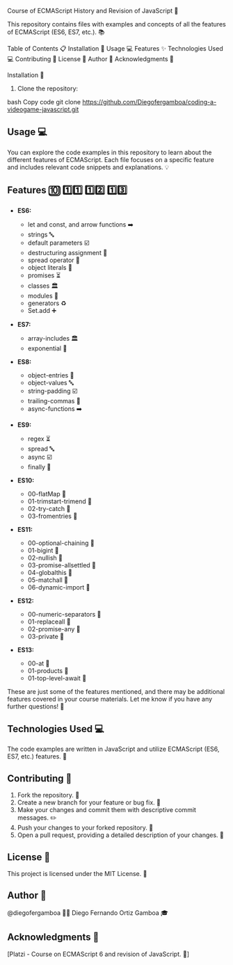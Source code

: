 Course of ECMAScript History and Revision of JavaScript :rocket:

This repository contains files with examples and concepts of all the features of ECMAScript (ES6, ES7, etc.). :books:

Table of Contents :clipboard:
Installation :wrench:
Usage :computer:
Features :sparkles:
Technologies Used :computer:
Contributing :raising_hand:
License :page_with_curl:
Author :bust_in_silhouette:
Acknowledgments :pray:


Installation :wrench:
1. Clone the repository:

bash
Copy code
git clone https://github.com/Diegofergamboa/coding-a-videogame-javascript.git

## Usage :computer:

You can explore the code examples in this repository to learn about the different features of ECMAScript. Each file focuses on a specific feature and includes relevant code snippets and explanations. :bulb:

## Features :keycap_ten: :one::one: :one::two: :one::three:

- **ES6:**
  - let and const, and arrow functions :arrow_right:
  - strings :abc:
  - default parameters :ballot_box_with_check:
  - destructuring assignment :open_file_folder:
  - spread operator :star2:
  - object literals :file_folder:
  - promises :hourglass_flowing_sand:
  - classes :classical_building:
  - modules :file_folder:
  - generators :recycle:
  - Set.add :heavy_plus_sign:

- **ES7:**
  - array-includes 🏛️
  - exponential 📂

- **ES8:**
  - object-entries 🌟
  - object-values 🔤
  - string-padding ☑️
  - trailing-commas 📁
  - async-functions ➡️

- **ES9:**
  - regex ⏳
  - spread 🔤
  - async ☑️
  - finally 📂

- **ES10:**
  - 00-flatMap :file_folder:
  - 01-trimstart-trimend :file_folder:
  - 02-try-catch :file_folder:
  - 03-fromentries :file_folder:

- **ES11:**
  - 00-optional-chaining :file_folder:
  - 01-bigint :file_folder:
  - 02-nullish :file_folder:
  - 03-promise-allsettled :file_folder:
  - 04-globalthis :file_folder:
  - 05-matchall :file_folder:
  - 06-dynamic-import :file_folder:

- **ES12:**
  - 00-numeric-separators :file_folder:
  - 01-replaceall :file_folder:
  - 02-promise-any :file_folder:
  - 03-private :file_folder:

- **ES13:**
  - 00-at :file_folder:
  - 01-products :file_folder:
  - 01-top-level-await :file_folder:

These are just some of the features mentioned, and there may be additional features covered in your course materials. Let me know if you have any further questions! :raised_hands:
## Technologies Used :computer:

The code examples are written in JavaScript and utilize ECMAScript (ES6, ES7, etc.) features. :floppy_disk:

## Contributing :raising_hand:

 1. Fork the repository. :fork_and_knife:
 2. Create a new branch for your feature or bug fix. :seedling:
 3. Make your changes and commit them with descriptive commit messages. :pencil2:
 4. Push your changes to your forked repository. :rocket:
 5. Open a pull request, providing a detailed description of your changes. :loudspeaker:

## License :page_with_curl:

This project is licensed under the MIT License. :scroll:

## Author :bust_in_silhouette:

 @diegofergamboa :man_technologist:
 Diego Fernando Ortiz Gamboa :mortar_board:

## Acknowledgments :pray:

[Platzi - Course on ECMAScript 6 and revision of JavaScript. :raised_hands:]

